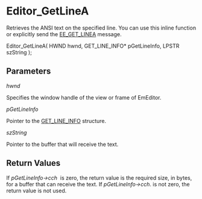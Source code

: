 # Editor\_GetLineA

Retrieves the ANSI text on the specified line. You can use this inline function or explicitly send the [EE\_GET\_LINEA](../message/ee_get_linea) message.

Editor\_GetLineA( HWND hwnd, GET\_LINE\_INFO\* pGetLineInfo, LPSTR szString );

## Parameters

_hwnd_

Specifies the window handle of the view or frame of EmEditor.

_pGetLineInfo_

Pointer to the [GET\_LINE\_INFO](../structure/get_line_info) structure.

_szString_

Pointer to the buffer that will receive the text.

## Return Values

If _pGetLineInfo->cch_  is zero, the return value is the
required size, in bytes, for a buffer that can receive the text. If _pGetLineInfo->cch_. is not zero, the return value is not used.
